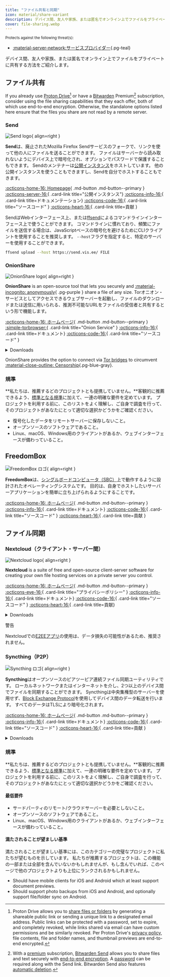 ```yaml
---
title: "ファイル共有と同期"
icon: material/share-variant
description: デバイス間、友人や家族、または匿名でオンライン上でファイルをプライベートに共有する方法をご紹介します。
cover: file-sharing.webp
---
```


<small>Protects against the following threat(s):</small>

- [:material-server-network:サービスプロバイダー](basics/common-threats.md#privacy-from-service-providers ""){.pg-teal}

デバイス間、友人や家族、または匿名でオンライン上でファイルをプライベートに共有する方法をご紹介します。

## ファイル共有

If you already use [Proton Drive](cloud.md#proton-drive)[^1] or have a [Bitwarden](passwords.md#bitwarden) Premium[^2] subscription, consider using the file sharing capabilities that they each offer, both of which use end-to-end encryption. Otherwise, the standalone options listed here ensure that the files you share are not read by a remote server.

### Send

<div class="admonition recommendation" markdown>

![Send logo](assets/img/file-sharing-sync/send.svg){ align=right }

**Send**は、廃止されたMozilla Firefox Sendサービスのフォークで、リンクを使って他の人にファイルを送ることができます。 ファイルはサーバーから読み取れないようにデバイス上で暗号化され、オプションでパスワードで保護することもできます。 Sendのメンテナーは[公開インスタンス](https://send.vis.ee)をホストしています。 他の公開インスタンスを使うこともできますし、Sendを自分でホストすることもできます。

[:octicons-home-16: Homepage](https://send.vis.ee){ .md-button .md-button--primary }
[:octicons-server-16:](https://github.com/timvisee/send-instances){ .card-link title="公開インスタンス"}
[:octicons-info-16:](https://github.com/timvisee/send#readme){ .card-link title=ドキュメンテーション}
[:octicons-code-16:](https://github.com/timvisee/send){ .card-link title="ソースコード" }
[:octicons-heart-16:](https://github.com/sponsors/timvisee){ .card-link title=貢献 }

</details>

</div>

SendはWebインターフェース上、または[ffsend](https://github.com/timvisee/ffsend)によるコマンドラインインターフェース上で使うことができます。 コマンドラインに慣れており、頻繁にファイルを送信する場合は、JavaScriptベースの暗号化を避けるためにCLIクライアントを使用することを推奨します。 `--host`フラグを指定すると、特定のサーバーを使用することができます。

```bash
ffsend upload --host https://send.vis.ee/ FILE
```

### OnionShare

<div class="admonition recommendation" markdown>

![OnionShare logo](assets/img/file-sharing-sync/onionshare.svg){ align=right }

**OnionShare** is an open-source tool that lets you securely and [:material-incognito: anonymously](basics/common-threats.md#anonymity-vs-privacy){ .pg-purple } share a file of any size. Torオニオン・サービスとしてアクセスできるウェブサーバーを起動し、ファイルのダウンロードまたは送信に用いられる、推測不可能なURLをファイルの受信者と共有するという形で機能します。

[:octicons-home-16: ホームページ](https://onionshare.org){ .md-button .md-button--primary }
[:simple-torbrowser:](http://lldan5gahapx5k7iafb3s4ikijc4ni7gx5iywdflkba5y2ezyg6sjgyd.onion){ .card-link title="Onion Service" }
[:octicons-info-16:](https://docs.onionshare.org){ .card-link title=ドキュメント}
[:octicons-code-16:](https://github.com/onionshare/onionshare){ .card-link title="ソースコード" }

<details class="downloads" markdown>
<summary>Downloads</summary>

- [:fontawesome-brands-windows: Windows](https://onionshare.org/#download)
- [:simple-apple: macOS](https://onionshare.org/#download)
- [:simple-linux: Linux](https://onionshare.org/#download)
- [:simple-flathub: Flathub](https://flathub.org/apps/org.onionshare.OnionShare)

</details>

</div>

OnionShare provides the option to connect via [Tor bridges](https://docs.onionshare.org/2.6.2/en/tor.html#automatic-censorship-circumvention) to circumvent [:material-close-outline: Censorship](basics/common-threats.md#avoiding-censorship ""){.pg-blue-gray}.

### 規準

**私たちは、推薦するどのプロジェクトとも提携していません。**客観的に推薦できるよう、[標準となる規準](about/criteria.md)に加えて、一連の明確な要件を定めています。 プロジェクトを利用する前に、このリストをよく理解し、ご自身で調査を行って、そのプロジェクトがあなたにとって適切な選択かどうかをご確認ください。

- 復号化したデータをリモートサーバーに保存しないこと。
- オープンソースのソフトウェアであること。
- Linux、macOS、Windows用のクライアントがあるか、ウェブインターフェースが備わっていること。

## FreedomBox

<div class="admonition recommendation" markdown>

![FreedomBox ロゴ](assets/img/file-sharing-sync/freedombox.svg){ align=right }

**FreedomBox**は、[シングルボードコンピュータ（SBC）](https://ja.wikipedia.org/wiki/%E3%82%B7%E3%83%B3%E3%82%B0%E3%83%AB%E3%83%9C%E3%83%BC%E3%83%89%E3%82%B3%E3%83%B3%E3%83%94%E3%83%A5%E3%83%BC%E3%82%BF)上で動作するように設計されたオペレーティングシステムです。 目的は、自身でホストしたいサーバーアプリケーションを簡単に立ち上げられるようにすることです。

[:octicons-home-16: ホームページ](https://freedombox.org){ .md-button .md-button--primary }
[:octicons-info-16:](https://wiki.debian.org/FreedomBox/Manual){ .card-link title=ドキュメント}
[:octicons-code-16:](https://salsa.debian.org/freedombox-team/freedombox){ .card-link title="ソースコード" }
[:octicons-heart-16:](https://freedomboxfoundation.org/donate){ .card-link title=貢献 }

</details>

</div>

## ファイル同期

### Nextcloud（クライアント・サーバー間）

<div class="admonition recommendation" markdown>

![Nextcloud logo](assets/img/document-collaboration/nextcloud.svg){ align=right }

**Nextcloud** is a suite of free and open-source client-server software for creating your own file hosting services on a private server you control.

[:octicons-home-16: ホームページ](https://nextcloud.com){ .md-button .md-button--primary }
[:octicons-eye-16:](https://nextcloud.com/privacy){ .card-link title="プライバシーポリシー" }
[:octicons-info-16:](https://nextcloud.com/support){ .card-link title=ドキュメント}
[:octicons-code-16:](https://github.com/nextcloud){ .card-link title="ソースコード" }
[:octicons-heart-16:](https://nextcloud.com/contribute){ .card-link title=貢献}

<details class="downloads" markdown>
<summary>Downloads</summary>

- [:simple-googleplay: Google Play](https://play.google.com/store/apps/details?id=com.nextcloud.client)
- [:simple-appstore: App Store](https://apps.apple.com/app/id1125420102)
- [:simple-github: GitHub](https://github.com/nextcloud/android/releases)
- [:fontawesome-brands-windows: Windows](https://nextcloud.com/install/#install-clients)
- [:simple-apple: macOS](https://nextcloud.com/install/#install-clients)
- [:simple-linux: Linux](https://nextcloud.com/install/#install-clients)

</details>

</div>

<div class="admonition danger" markdown>
<p class="admonition-title">警告</p>

Nextcloudでの[E2EEアプリ](https://apps.nextcloud.com/apps/end_to_end_encryption)の使用は、データ損失の可能性があるため、推奨されません。

</div>

### Syncthing（P2P）

<div class="admonition recommendation" markdown>

![Syncthing ロゴ](assets/img/file-sharing-sync/syncthing.svg){ align=right }

**Syncthing**はオープンソースのピアツーピア連続ファイル同期ユーティリティです。 ローカルネットワークまたはインターネットを介し、2つ以上のデバイス間でファイルを同期することができます。 Syncthingは中央集権型のサーバーを使用せず、[Block Exchange Protocol](https://docs.syncthing.net/specs/bep-v1.html#bep-v1)を使用してデバイス間のデータ転送を行います。 すべてのデータはTLSにより暗号化されます。

[:octicons-home-16: ホームページ](https://syncthing.net){ .md-button .md-button--primary }
[:octicons-info-16:](https://docs.syncthing.net){ .card-link title=ドキュメント}
[:octicons-code-16:](https://github.com/syncthing){ .card-link title="ソースコード" }
[:octicons-heart-16:](https://syncthing.net/donations){ .card-link title=貢献 }

<details class="downloads" markdown>
<summary>Downloads</summary>

- [:fontawesome-brands-windows: Windows](https://syncthing.net/downloads)
- [:simple-apple: macOS](https://syncthing.net/downloads)
- [:simple-linux: Linux](https://syncthing.net/downloads)
- [:simple-freebsd: FreeBSD](https://syncthing.net/downloads)

</details>

</div>

### 規準

**私たちは、推薦するどのプロジェクトとも提携していません。**客観的に推薦できるよう、[標準となる規準](about/criteria.md)に加えて、一連の明確な要件を定めています。 プロジェクトを利用する前に、このリストをよく理解し、ご自身で調査を行って、そのプロジェクトがあなたにとって適切な選択かどうかをご確認ください。

#### 最低要件

- サードパーティのリモート/クラウドサーバーを必要としないこと。
- オープンソースのソフトウェアであること。
- Linux、macOS、Windows用のクライアントがあるか、ウェブインターフェースが備わっていること。

#### 満たされることが望ましい基準

満たされることが望ましい基準には、このカテゴリーの完璧なプロジェクトに私たちが望むものを示しています。 私たちが推薦するプロジェクトは、この機能の一部または全部を含んでいないかもしれませんが、もし含んでいれば、このページで他のプロジェクトよりも上位にランクされるかもしれません。

- Should have mobile clients for iOS and Android which at least support document previews.
- Should support photo backups from iOS and Android, and optionally support file/folder sync on Android.

[^1]: Proton Drive allows you to [share files or folders](https://proton.me/support/drive-shareable-link) by generating a shareable public link or sending a unique link to a designated email address. Public links can be protected with a password, set to expire, and completely revoked, while links shared via email can have custom permissions and be similarly revoked. Per Proton Drive's [privacy policy](https://proton.me/drive/privacy-policy), file contents, file and folder names, and thumbnail previews are end-to-end encrypted.
[^2]: With a [premium](https://bitwarden.com/help/about-bitwarden-plans/#compare-personal-plans) subscription, [Bitwarden Send](https://bitwarden.com/products/send) allows you to share files and text securely with [end-to-end encryption](https://bitwarden.com/help/send-encryption). A [password](https://bitwarden.com/help/send-privacy/#send-passwords) can be required along with the Send link. Bitwarden Send also features [automatic deletion](https://bitwarden.com/help/send-lifespan).
